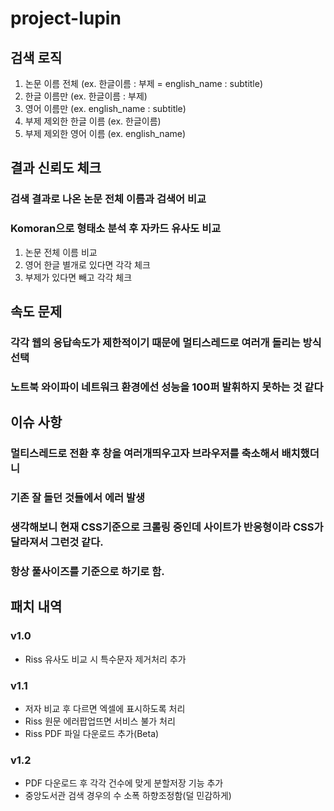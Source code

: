 # project-lupin
## 검색 로직
1. 논문 이름 전체 (ex. 한글이름 : 부제 = english_name : subtitle)
2. 한글 이름만 (ex. 한글이름 : 부제)
3. 영어 이름만 (ex. english_name : subtitle)
4. 부제 제외한 한글 이름 (ex. 한글이름)
5. 부제 제외한 영어 이름 (ex. english_name)

## 결과 신뢰도 체크
### 검색 결과로 나온 논문 전체 이름과 검색어 비교
### Komoran으로 형태소 분석 후 자카드 유사도 비교
1. 논문 전체 이름 비교
2. 영어 한글 별개로 있다면 각각 체크
3. 부제가 있다면 빼고 각각 체크

## 속도 문제
### 각각 웹의 응답속도가 제한적이기 때문에 멀티스레드로 여러개 돌리는 방식 선택
### 노트북 와이파이 네트워크 환경에선 성능을 100퍼 발휘하지 못하는 것 같다

## 이슈 사항
### 멀티스레드로 전환 후 창을 여러개띄우고자 브라우저를 축소해서 배치했더니
### 기존 잘 돌던 것들에서 에러 발생
### 생각해보니 현재 CSS기준으로 크롤링 중인데 사이트가 반응형이라 CSS가 달라져서 그런것 같다.
### 항상 풀사이즈를 기준으로 하기로 함.

## 패치 내역
### v1.0
* Riss 유사도 비교 시 특수문자 제거처리 추가

### v1.1
* 저자 비교 후 다르면 엑셀에 표시하도록 처리
* Riss 원문 에러팝업뜨면 서비스 불가 처리
* Riss PDF 파일 다운로드 추가(Beta)

### v1.2
* PDF 다운로드 후 각각 건수에 맞게 분할저장 기능 추가
* 중앙도서관 검색 경우의 수 소폭 하향조정함(덜 민감하게)
